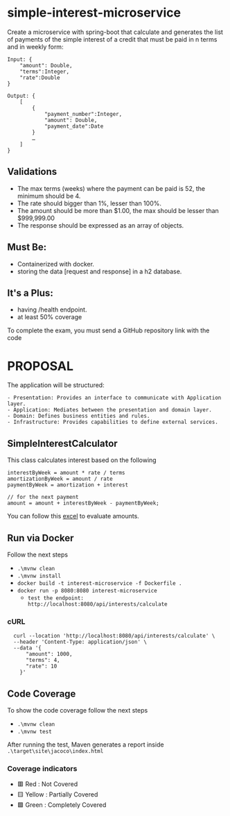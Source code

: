 # simple-interest-microservice
Create a microservice with spring-boot that calculate and generates the list of payments of the simple interest of a credit that must be paid in n terms and in weekly form:

    Input: {  
	    "amount": Double,  
	    "terms":Integer,  
	    "rate":Double  
    }  
      
    Output: {  
	    [   
		    {
			    "payment_number":Integer,  
			    "amount": Double,
			    "payment_date":Date  
		    }  
		    …  
	    ]  
    }  


## Validations
- The max terms (weeks) where the payment can be paid is 52, the minimum should be 4.
- The rate should bigger than 1%, lesser than 100%.
- The amount should be more than $1.00, the max should be lesser than $999,999.00
- The response should be expressed as an array of objects.

## Must Be:

- Containerized with docker.
- storing the data [request and response] in a h2 database.

## It's a Plus:

- having /health endpoint.
- at least 50% coverage

To complete the exam, you must send a GitHub repository link with the code


# PROPOSAL
The application will be structured:
    
    - Presentation: Provides an interface to communicate with Application layer.
    - Application: Mediates between the presentation and domain layer.
    - Domain: Defines business entities and rules.
    - Infrastructure: Provides capabilities to define external services.

## SimpleInterestCalculator
This class calculates interest based on the following

    interestByWeek = amount * rate / terms
    amortizationByWeek = amount / rate
    paymentByWeek = amortization + interest

    // for the next payment
    amount = amount + interestByWeek - paymentByWeek;

You can follow this [excel](https://docs.google.com/spreadsheets/d/1CPdFy0TwUI0vQgZzc1Md0UsZrZv0hARCl-Lit0iQlkU/edit?usp=sharing) to evaluate amounts.

## Run via Docker
Follow the next steps
- `.\mvnw clean`
- `.\mvnw install`
- `docker build -t interest-microservice -f Dockerfile .`
- `docker run -p 8080:8080 interest-microservice`
  - `test the endpoint: http://localhost:8080/api/interests/calculate`

### cURL
      curl --location 'http://localhost:8080/api/interests/calculate' \
      --header 'Content-Type: application/json' \
      --data '{
          "amount": 1000,
          "terms": 4,
          "rate": 10
        }'


## Code Coverage
To show the code coverage follow the next steps
- `.\mvnw clean`
- `.\mvnw test`

After running the test, Maven generates a report inside `.\target\site\jacoco\index.html`

### Coverage indicators
- 🟥 Red : Not Covered
- 🟨 Yellow : Partially Covered
- 🟩 Green : Completely Covered